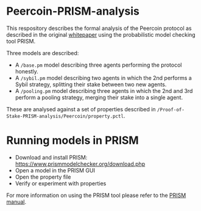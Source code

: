 # Peercoin-PRISM-analysis
This respository describes the formal analysis of the Peercoin protocol as described in the original [whitepaper](https://www.peercoin.net/read/papers/peercoin-paper.pdf) using the probabilistic model checking tool PRISM.

Three models are described:
- A `/base.pm` model describing three agents performing the protocol honestly.
- A `/sybil.pm` model describing two agents in which the 2nd performs a Sybil strategy, splitting their stake between two new agents.
- A `/pooling.pm` model describing three agents in which the 2nd and 3rd perform a pooling strategy, merging their stake into a single agent.

These are analysed against a set of properties described in `/Proof-of-Stake-PRISM-analysis/Peercoin/property.pctl`.

# Running models in PRISM
- Download and install PRISM: https://www.prismmodelchecker.org/download.php
- Open a model in the PRISM GUI
- Open the property file
- Verify or experiment with properties

For more information on using the PRISM tool please refer to the [PRISM manual](https://www.prismmodelchecker.org/manual/RunningPRISM/StartingPRISM).
